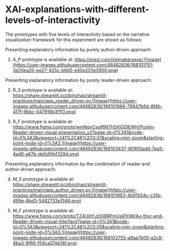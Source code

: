 # XAI-explanations-with-different-levels-of-interactivity

The prototypes with five levels of interactivity based on the narrative visualization framework for this experiment are shown as follows: 

Presenting explanatory information by purely author-driven approach:
1) A_P prototype is available at: https://prezi.com/i/eijnaberasxe/.![image](https://user-images.githubusercontent.com/48482836/168101751-3e26ea20-ee27-425c-b6d5-e40e203e5900.png)

Presenting explanatory information by purely reader-driven approach:

2) R_S prototype is available at: https://share.streamlit.io/zibinzhao/streamlit-practices/main/app_reader_driven.py.![image](https://user-images.githubusercontent.com/48482836/168101886-79847b6d-8f4b-417f-9bbc-047916b3f1f3.png)

3) R_F prototype is available at: https://www.figma.com/proto/wmNqvCsgf6N7hSXIGDlEWH/Purely-Reader-driven-visual-presentation_v2?page-id=0%3A1&node-id=0%3A3&viewport=241%2C48%2C0.07&scaling=min-zoom&starting-point-node-id=0%3A3.![image](https://user-images.githubusercontent.com/48482836/168103437-80900add-7ea5-4ad9-a67b-de5d5fef329d.png)

Presenting explanatory information by the combination of reader and author-driven approach:

4) M_S prototype is available at: https://share.streamlit.io/zibinzhao/streamlit-practices/main/app_author_driven.py.![image](https://user-images.githubusercontent.com/48482836/168101983-4b91504c-c31b-499e-8bd3-5482733e1346.png)

5) M_F prototype is available at: https://www.figma.com/proto/TZ4UihYJzl08IRFmUs81HW/Au-thor-and-Reader-driven-visual-interface?page-id=0%3A1&node-id=0%3A3&viewport=241%2C48%2C0.05&scaling=min-zoom&starting-point-node-id=0%3A3.![image](https://user-images.githubusercontent.com/48482836/168103755-a9aa7b00-a2c8-4ba3-9f66-f54ca07eb14f.png)
